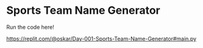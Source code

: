 # Sports Team Name Generator

Run the code here!

https://replit.com/@oskar/Day-001-Sports-Team-Name-Generator#main.py
